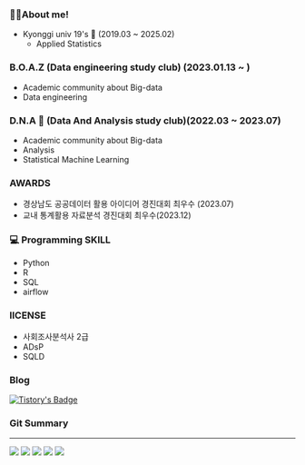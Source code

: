 ### 🙋‍♂️About me!

- Kyonggi univ 19's 🏫 (2019.03 ~ 2025.02)
  - Applied Statistics 

### B.O.A.Z (Data engineering study club) (2023.01.13 ~ )
  - Academic community about Big-data
  - Data engineering
    
### D.N.A 🐘 (Data And Analysis study club)(2022.03 ~ 2023.07)
  - Academic community about Big-data
  - Analysis
  - Statistical Machine Learning
    
### AWARDS
  - 경상남도 공공데이터 활용 아이디어 경진대회 최우수 (2023.07)
  - 교내 통계활용 자료분석 경진대회 최우수(2023.12)

### 💻 Programming SKILL
- Python
- R
- SQL
- airflow

### lICENSE
- 사회조사분석사 2급
- ADsP
- SQLD

### Blog
[![Tistory's Badge](https://github-readme-tistory-card.vercel.app/api/badge?name=DEStudy)](http://www.statisticsfox.com)

### Git Summary
___
![](http://github-profile-summary-cards.vercel.app/api/cards/profile-details?username=StatisticsFox&theme=dark)
![](http://github-profile-summary-cards.vercel.app/api/cards/repos-per-language?username=StatisticsFox&theme=dark)
![](http://github-profile-summary-cards.vercel.app/api/cards/most-commit-language?username=StatisticsFox&theme=dark)
![](http://github-profile-summary-cards.vercel.app/api/cards/stats?username=StatisticsFox&theme=dark)
![](http://github-profile-summary-cards.vercel.app/api/cards/productive-time?username=StatisticsFox&theme=dark&utcOffset=8)

<!--
**weed0328/weed0328** is a ✨ _special_ ✨ repository because its `README.md` (this file) appears on your GitHub profile.

Here are some ideas to get you started:

- 🔭 I’m currently working on ...
- 🌱 I’m currently learning ...
- 👯 I’m looking to collaborate on ...
- 🤔 I’m looking for help with ...
- 💬 Ask me about ...
- 📫 How to reach me: ...
- 😄 Pronouns: ...
- ⚡ Fun fact: ...
-->
